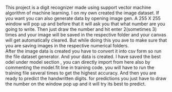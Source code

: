 This project is a digit recognizer made using support vector machine algorithm of machine learning. 
I on my own created the image dataset. 
If you want you can also generate data by opening image gen.
A 255 X 255 window will pop up and before that it will ask you that what number are you going to write.
Then just draw the number and hit enter 2(sometimes 3) times and your image will be saved in the respective folder and your canvas will get automatically cleared.
But while doing this you ave to make sure that you are saving images in the respective numerical folders.  
After the image data is created you have to convert it into csv form so run the file dataset generator. 
And your data is created. 
I have saved the best odel under model section , you can directly import from here also by commenting the model.fit line in training code.
you will have to run the training file several times to get the highest accuracy. 
And then you are ready to predict the handwritten digits.
for predictions you just have to draw the number on the window pop up and it will try its best to predict.
